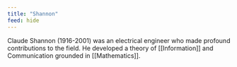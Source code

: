 ```yaml
---
title: "Shannon"
feed: hide
---
```


Claude Shannon (1916-2001) was an electrical engineer who made profound contributions to the field. He developed a theory of [[Information]] and Communication grounded in [[Mathematics]]. 